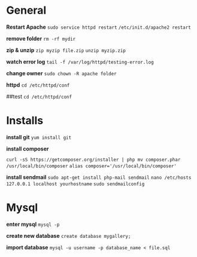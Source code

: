 
# General 

**Restart Apache**
``sudo service httpd restart``
``/etc/init.d/apache2 restart``

**remove folder**
``rm -rf mydir``

**zip & unzip**
``zip myzip file.zip``
``unzip myzip.zip``

**watch error log**
``tail -f /var/log/httpd/testing-error.log``

**change owner**
``sudo chown -R apache folder``

**httpd**
``cd /etc/httpd/conf``

##test
``cd /etc/httpd/conf``

# Installs
 
**install git**
``yum install git``

**install composer**

``curl -sS https://getcomposer.org/installer | php
mv composer.phar /usr/local/bin/composer``
``alias composer='/usr/local/bin/composer'``


**install sendmail**
``sudo apt-get install php-mail sendmail``
``nano /etc/hosts
127.0.0.1 localhost yourhostname``
``sudo sendmailconfig``

# Mysql 

**enter mysql**
``mysql -p``

**create new database**
``create database mygallery;``

**import database**
``mysql -u username -p database_name < file.sql``


